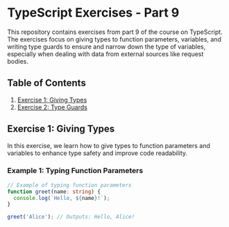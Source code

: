 # TypeScript Exercises - Part 9

This repository contains exercises from part 9 of the course on TypeScript. The exercises focus on giving types to function parameters, variables, and writing type guards to ensure and narrow down the type of variables, especially when dealing with data from external sources like request bodies.

## Table of Contents

1. [Exercise 1: Giving Types](#exercise-1-giving-types)
2. [Exercise 2: Type Guards](#exercise-2-type-guards)

## Exercise 1: Giving Types

In this exercise, we learn how to give types to function parameters and variables to enhance type safety and improve code readability.

### Example 1: Typing Function Parameters

```typescript
// Example of typing function parameters
function greet(name: string) {
  console.log(`Hello, ${name}!`);
}

greet('Alice'); // Outputs: Hello, Alice!

